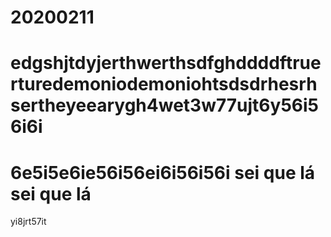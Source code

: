 # 20200211
# edgshjtdyjerthwerthsdfghddddftruerturedemoniodemoniohtsdsdrhesrhsertheyeearygh4wet3w77ujt6y56i56i6i
# 6e5i5e6ie56i56ei6i56i56i sei que lá <br> sei que lá
yi8jrt57it
